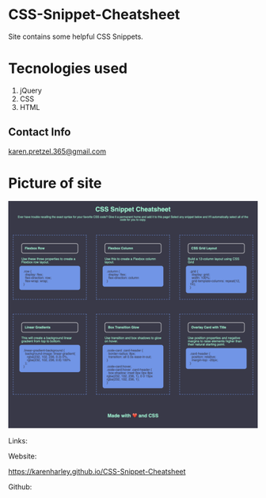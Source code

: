 # CSS-Snippet-Cheatsheet


Site contains some helpful CSS Snippets. 

# Tecnologies used

1. jQuery
2. CSS
3. HTML

## Contact Info 

karen.pretzel.365@gmail.com

# Picture of site

![Webiste pic](./pic/pic.png)

Links:

Website:

https://karenharley.github.io/CSS-Snippet-Cheatsheet

Github:

